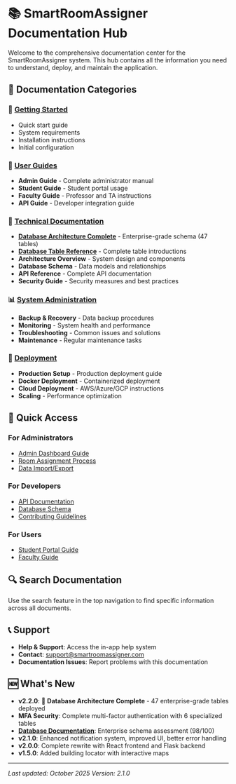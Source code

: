 # 📚 SmartRoomAssigner Documentation Hub

Welcome to the comprehensive documentation center for the SmartRoomAssigner system. This hub contains all the information you need to understand, deploy, and maintain the application.

## 📖 Documentation Categories

### 🚀 [Getting Started](./getting-started.md)
- Quick start guide
- System requirements
- Installation instructions
- Initial configuration

### 👥 [User Guides](./user-guides/)
- **Admin Guide** - Complete administrator manual
- **Student Guide** - Student portal usage
- **Faculty Guide** - Professor and TA instructions
- **API Guide** - Developer integration guide

### 🔧 [Technical Documentation](./technical-docs/)
- **[Database Architecture Complete](./technical-docs/database-architecture-complete.md)** - Enterprise-grade schema (47 tables)
- **[Database Table Reference](./technical-docs/database-table-reference.md)** - Complete table introductions
- **Architecture Overview** - System design and components
- **Database Schema** - Data models and relationships
- **API Reference** - Complete API documentation
- **Security Guide** - Security measures and best practices

### 📊 [System Administration](./admin-docs/)
- **Backup & Recovery** - Data backup procedures
- **Monitoring** - System health and performance
- **Troubleshooting** - Common issues and solutions
- **Maintenance** - Regular maintenance tasks

### 🚢 [Deployment](./deployment/)
- **Production Setup** - Production deployment guide
- **Docker Deployment** - Containerized deployment
- **Cloud Deployment** - AWS/Azure/GCP instructions
- **Scaling** - Performance optimization

## 🎯 Quick Access

### For Administrators
- [Admin Dashboard Guide](./user-guides/admin-guide.md)
- [Room Assignment Process](./user-guides/admin-guide.md#room-assignment)
- [Data Import/Export](./user-guides/admin-guide.md#data-management)

### For Developers
- [API Documentation](./technical-docs/api-reference.md)
- [Database Schema](./technical-docs/database-schema.md)
- [Contributing Guidelines](./technical-docs/contributing.md)

### For Users
- [Student Portal Guide](./user-guides/student-guide.md)
- [Faculty Guide](./user-guides/faculty-guide.md)

## 🔍 Search Documentation

Use the search feature in the top navigation to find specific information across all documents.

## 📞 Support

- **Help & Support**: Access the in-app help system
- **Contact**: support@smartroomassigner.com
- **Documentation Issues**: Report problems with this documentation

## 🆕 What's New

- **v2.2.0**: 🎯 **Database Architecture Complete** - 47 enterprise-grade tables deployed
- **MFA Security**: Complete multi-factor authentication with 6 specialized tables
- **[Database Documentation](./technical-docs/database-architecture-complete.md)**: Enterprise schema assessment (98/100)
- **v2.1.0**: Enhanced notification system, improved UI, better error handling
- **v2.0.0**: Complete rewrite with React frontend and Flask backend
- **v1.5.0**: Added building locator with interactive maps

---

*Last updated: October 2025*
*Version: 2.1.0*
